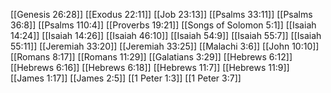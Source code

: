 [[Genesis 26:28]]
[[Exodus 22:11]]
[[Job 23:13]]
[[Psalms 33:11]]
[[Psalms 36:8]]
[[Psalms 110:4]]
[[Proverbs 19:21]]
[[Songs of Solomon 5:1]]
[[Isaiah 14:24]]
[[Isaiah 14:26]]
[[Isaiah 46:10]]
[[Isaiah 54:9]]
[[Isaiah 55:7]]
[[Isaiah 55:11]]
[[Jeremiah 33:20]]
[[Jeremiah 33:25]]
[[Malachi 3:6]]
[[John 10:10]]
[[Romans 8:17]]
[[Romans 11:29]]
[[Galatians 3:29]]
[[Hebrews 6:12]]
[[Hebrews 6:16]]
[[Hebrews 6:18]]
[[Hebrews 11:7]]
[[Hebrews 11:9]]
[[James 1:17]]
[[James 2:5]]
[[1 Peter 1:3]]
[[1 Peter 3:7]]

